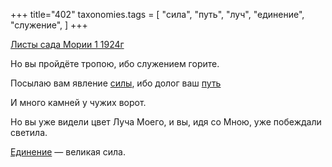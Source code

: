 +++
title="402"
taxonomies.tags = [
 "сила",
 "путь",
 "луч",
 "единение",
 "служение",
]
+++

[Листы сада Мории 1 1924г](/agni/1924)

Но вы пройдёте тропою, ибо служением горите.   

Посылаю вам явление [силы](/tags/сила), ибо долог ваш [путь](/tags/путь)   

И много камней у чужих ворот.   

Но вы уже видели цвет Луча Моего, и вы, идя со Мною, уже побеждали светила.   

[Единение](/tags/единение) — великая сила.   

